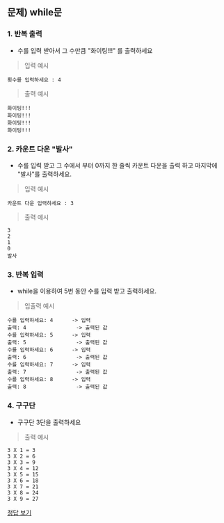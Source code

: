 ## 문제) while문

### 1. 반복 출력
* 수를 입력 받아서 그 수만큼 "화이팅!!!" 를 출력하세요

> 입력 예시

```
횟수를 입력하세요 : 4
```
> 출력 예시

```
화이팅!!!
화이팅!!!
화이팅!!!
화이팅!!!
```

### 2. 카운트 다운 "발사"
* 수를 입력 받고 그 수에서 부터 0까지 한 줄씩 카운트 다운을 출력 하고 마지막에 "발사"를 출력하세요.

> 입력 예시

```
카운트 다운 입력하세요 : 3
```
> 출력 예시

```
3
2
1
0
발사 
```

### 3. 반복 입력
* while을 이용하여 5번 동안 수를 입력 받고 출력하세요.

> 입출력 예시

```
수를 입력하세요: 4      -> 입력
출력: 4                -> 출력된 값
수를 입력하세요: 5      -> 입력
출력: 5                -> 출력된 값
수를 입력하세요: 6      -> 입력
출력: 6                -> 출력된 값
수를 입력하세요: 7      -> 입력
출력: 7                -> 출력된 값
수를 입력하세요: 8      -> 입력
출력: 8                -> 출력된 값
```

### 4. 구구단
* 구구단 3단을 출력하세요

> 출력 예시

```
3 X 1 = 3
3 X 2 = 6
3 X 3 = 9
3 X 4 = 12
3 X 5 = 15
3 X 6 = 18
3 X 7 = 21
3 X 8 = 24
3 X 9 = 27
```

[정답 보기](quiz01.py)



